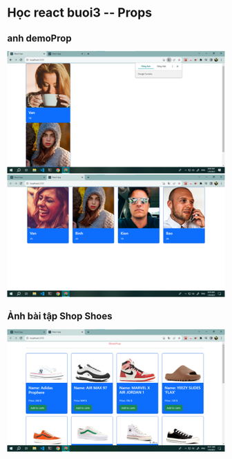 # Học react buoi3 -- Props

## anh demoProp
![...](./images/img_demoProp.png)
![...](./images/img_demoPropArrPerson.png)

## Ảnh bài tập Shop Shoes
![...](./images/img_BTShopShoe.png)
